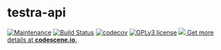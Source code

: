 # testra-api

[![Maintenance](https://img.shields.io/badge/Maintained%3F-yes-green.svg)](https://github.com/testra-tech/testra-api/graphs/commit-activity)
[![Build Status](https://travis-ci.org/testra-tech/testra-api.svg?branch=master)](https://travis-ci.org/testra-tech/testra-api)
[![codecov](https://codecov.io/gh/testra-tech/testra-api/branch/master/graph/badge.svg)](https://codecov.io/gh/testra-tech/testra-api)
[![GPLv3 license](https://img.shields.io/badge/License-GPLv3-blue.svg)](http://perso.crans.org/besson/LICENSE.html)
[![](https://codescene.io/projects/2937/status.svg) Get more details at **codescene.io**.](https://codescene.io/projects/2937/jobs/latest-successful/results)
